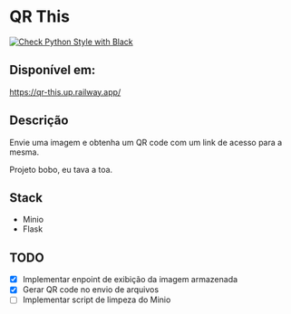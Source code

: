 # QR This

[![Check Python Style with Black](https://github.com/renanstn/qr-this/actions/workflows/black-check.yml/badge.svg)](https://github.com/renanstn/qr-this/actions/workflows/black-check.yml)

## Disponível em:

https://qr-this.up.railway.app/

## Descrição

Envie uma imagem e obtenha um QR code com um link de acesso para a mesma.

Projeto bobo, eu tava a toa.

## Stack

- Minio
- Flask

## TODO

- [x] Implementar enpoint de exibição da imagem armazenada
- [x] Gerar QR code no envio de arquivos
- [ ] Implementar script de limpeza do Minio
